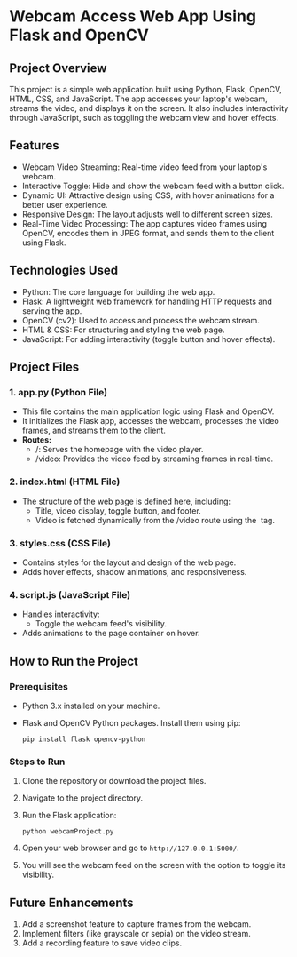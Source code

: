 # Webcam Access Web App Using Flask and OpenCV
## Project Overview
This project is a simple web application built using Python, Flask, OpenCV, HTML, CSS, and JavaScript. The app accesses your laptop's webcam, streams the video, and displays it on the screen. It also includes interactivity through JavaScript, such as toggling the webcam view and hover effects.

## Features
* Webcam Video Streaming: Real-time video feed from your laptop's webcam.
* Interactive Toggle: Hide and show the webcam feed with a button click.
* Dynamic UI: Attractive design using CSS, with hover animations for a better user experience.
* Responsive Design: The layout adjusts well to different screen sizes.
* Real-Time Video Processing: The app captures video frames using OpenCV, encodes them in JPEG format, and sends them to the client using Flask.
## Technologies Used
* Python: The core language for building the web app.
* Flask: A lightweight web framework for handling HTTP requests and serving the app.
* OpenCV (cv2): Used to access and process the webcam stream.
* HTML & CSS: For structuring and styling the web page.
* JavaScript: For adding interactivity (toggle button and hover effects).
## Project Files
### 1. app.py (Python File)
* This file contains the main application logic using Flask and OpenCV.
* It initializes the Flask app, accesses the webcam, processes the video frames, and streams them to the client.
* **Routes:**
  * /: Serves the homepage with the video player.
  * /video: Provides the video feed by streaming frames in real-time.
### 2. index.html (HTML File)
* The structure of the web page is defined here, including:
  * Title, video display, toggle button, and footer.
  * Video is fetched dynamically from the /video route using the <img> tag.
### 3. styles.css (CSS File)
* Contains styles for the layout and design of the web page.
* Adds hover effects, shadow animations, and responsiveness.
### 4. script.js (JavaScript File)
* Handles interactivity:
  * Toggle the webcam feed's visibility.
* Adds animations to the page container on hover.
## How to Run the Project
### Prerequisites
* Python 3.x installed on your machine.
* Flask and OpenCV Python packages. Install them using pip:
  
  `pip install flask opencv-python`
### Steps to Run
1. Clone the repository or download the project files.
2. Navigate to the project directory.
3. Run the Flask application:

   `python webcamProject.py`
4. Open your web browser and go to `http://127.0.0.1:5000/`.
5. You will see the webcam feed on the screen with the option to toggle its visibility.
## Future Enhancements
1. Add a screenshot feature to capture frames from the webcam.
2. Implement filters (like grayscale or sepia) on the video stream.
3. Add a recording feature to save video clips.
